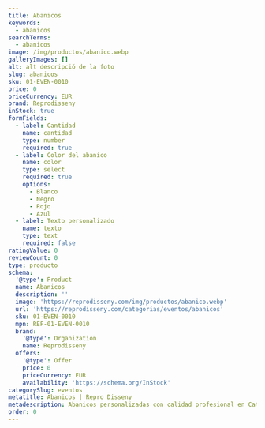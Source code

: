 ```yaml
---
title: Abanicos
keywords:
  - abanicos
searchTerms:
  - abanicos
image: /img/productos/abanico.webp
galleryImages: []
alt: alt descripció de la foto
slug: abanicos
sku: 01-EVEN-0010
price: 0
priceCurrency: EUR
brand: Reprodisseny
inStock: true
formFields:
  - label: Cantidad
    name: cantidad
    type: number
    required: true
  - label: Color del abanico
    name: color
    type: select
    required: true
    options:
      - Blanco
      - Negro
      - Rojo
      - Azul
  - label: Texto personalizado
    name: texto
    type: text
    required: false
ratingValue: 0
reviewCount: 0
type: producto
schema:
  '@type': Product
  name: Abanicos
  description: ''
  image: 'https://reprodisseny.com/img/productos/abanico.webp'
  url: 'https://reprodisseny.com/categorias/eventos/abanicos'
  sku: 01-EVEN-0010
  mpn: REF-01-EVEN-0010
  brand:
    '@type': Organization
    name: Reprodisseny
  offers:
    '@type': Offer
    price: 0
    priceCurrency: EUR
    availability: 'https://schema.org/InStock'
categorySlug: eventos
metatitle: Abanicos | Repro Disseny
metadescription: Abanicos personalizadas con calidad profesional en Cataluña.
order: 0
---
```


